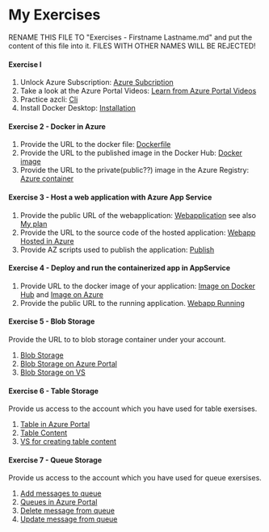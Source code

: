 # My Exercises
RENAME THIS FILE TO "Exercises - Firstname Lastname.md" and put the content of this file into it.
FILES WITH OTHER NAMES WILL BE REJECTED!

#### Exercise I 

1. Unlock Azure Subscription: [Azure Subcription](https://github.com/UniversityOfAppliedSciencesFrankfurt/se-cloud-2023-2024/blob/Mariglen_Xhelo/CC_MyWork/Exercise_1/Screenshots/SampleForsubcriptionQuestion_Ex1.png)
2. Take a look at the Azure Portal Videos: [Learn from Azure Portal Videos](https://github.com/UniversityOfAppliedSciencesFrankfurt/se-cloud-2023-2024/blob/Mariglen_Xhelo/CC_MyWork/Exercise_1/Screenshots/Sandbox.png)
3. Practice azcli: [Cli](https://github.com/UniversityOfAppliedSciencesFrankfurt/se-cloud-2023-2024/blob/Mariglen_Xhelo/CC_MyWork/Exercise_1/Cli.txt)
4. Install Docker Desktop: [Installation](https://github.com/UniversityOfAppliedSciencesFrankfurt/se-cloud-2023-2024/blob/Mariglen_Xhelo/CC_MyWork/Exercise_1/Screenshots/DockerInstallation_Ex1.png)

#### Exercise 2 - Docker in Azure

1. Provide the URL to the docker file: [Dockerfile](https://github.com/UniversityOfAppliedSciencesFrankfurt/se-cloud-2023-2024/blob/Mariglen_Xhelo/CC_MyWork/Exercise_2/Dockerfile)
2. Provide the URL to the published image in the Docker Hub: [Docker image](https://github.com/UniversityOfAppliedSciencesFrankfurt/se-cloud-2023-2024/blob/Mariglen_Xhelo/CC_MyWork/Exercise_2/Docker%20Image.PNG)
3. Provide the URL to the private(public??) image in the Azure Registry: [Azure container](https://github.com/UniversityOfAppliedSciencesFrankfurt/se-cloud-2023-2024/blob/Mariglen_Xhelo/CC_MyWork/Exercise_2/AzureContainer.PNG)

#### Exercise 3 - Host a web application with Azure App Service

1. Provide the public URL of the webapplication: [Webapplication](https://github.com/UniversityOfAppliedSciencesFrankfurt/se-cloud-2023-2024/tree/Mariglen_Xhelo/CC_MyWork/Exercise_3/Exercise_3a) see also [My plan](https://github.com/UniversityOfAppliedSciencesFrankfurt/se-cloud-2023-2024/blob/Mariglen_Xhelo/CC_MyWork/Exercise_3/Exercise_3/AzPortal.PNG)
2. Provide the URL to the source code of the hosted application: [Webapp Hosted in Azure](https://github.com/UniversityOfAppliedSciencesFrankfurt/se-cloud-2023-2024/blob/Mariglen_Xhelo/CC_MyWork/Exercise_3/Exercise_3a/RunningWebAppOnAzureCloud.PNG)
3. Provide AZ scripts used to publish the application: [Publish](https://github.com/UniversityOfAppliedSciencesFrankfurt/se-cloud-2023-2024/blob/Mariglen_Xhelo/CC_MyWork/Exercise_3/Exercise_3a/WebappDeployment.PNG)

#### Exercise 4 - Deploy and run the containerized app in AppService

1. Provide URL to the docker image of your application: [Image on Docker Hub](https://github.com/UniversityOfAppliedSciencesFrankfurt/se-cloud-2023-2024/blob/Mariglen_Xhelo/CC_MyWork/Exercise_4/Docker.PNG) and [Image on Azure](https://github.com/UniversityOfAppliedSciencesFrankfurt/se-cloud-2023-2024/blob/Mariglen_Xhelo/CC_MyWork/Exercise_4/Azure.PNG)
2. Provide the public URL to the running application. [Webapp Running](https://github.com/UniversityOfAppliedSciencesFrankfurt/se-cloud-2023-2024/blob/Mariglen_Xhelo/CC_MyWork/Exercise_4/WebApp.PNG)

#### Exercise 5 - Blob Storage

Provide the URL to to blob storage container under your account.

1. [Blob Storage](https://github.com/UniversityOfAppliedSciencesFrankfurt/se-cloud-2023-2024/blob/Mariglen_Xhelo/CC_MyWork/Exercise_5/BlobQuickstart/BlobQuickstart/Program.cs)
2. [Blob Storage on Azure Portal](https://github.com/UniversityOfAppliedSciencesFrankfurt/se-cloud-2023-2024/blob/Mariglen_Xhelo/CC_MyWork/Exercise_5/UploadedBobToContainer.PNG)
3. [Blob Storage on VS](https://github.com/UniversityOfAppliedSciencesFrankfurt/se-cloud-2023-2024/blob/Mariglen_Xhelo/CC_MyWork/Exercise_5/CreatingBlobContainer.PNG)

#### Exercise 6 - Table Storage

Provide us access to the account which you have used for table exersises.
1. [Table in Azure Portal](https://github.com/UniversityOfAppliedSciencesFrankfurt/se-cloud-2023-2024/blob/Mariglen_Xhelo/CC_MyWork/Exercise_6/TableAzurePortal.PNG)
2. [Table Content](https://github.com/UniversityOfAppliedSciencesFrankfurt/se-cloud-2023-2024/blob/Mariglen_Xhelo/CC_MyWork/Exercise_6/TableContent.PNG)
3. [VS for creating table content](https://github.com/UniversityOfAppliedSciencesFrankfurt/se-cloud-2023-2024/blob/Mariglen_Xhelo/CC_MyWork/Exercise_6/VisualStudioForCreatingTables.PNG)


#### Exercise 7 - Queue Storage

Provide us access to the account which you have used for queue exersises.
1. [Add messages to queue](https://github.com/UniversityOfAppliedSciencesFrankfurt/se-cloud-2023-2024/blob/Mariglen_Xhelo/CC_MyWork/Exercise_7/AddMessagesToQueues.PNG)
2. [Queues in Azure Portal](https://github.com/UniversityOfAppliedSciencesFrankfurt/se-cloud-2023-2024/blob/Mariglen_Xhelo/CC_MyWork/Exercise_7/AzurePortalQueues.PNG)
3. [Delete message from queue](https://github.com/UniversityOfAppliedSciencesFrankfurt/se-cloud-2023-2024/blob/Mariglen_Xhelo/CC_MyWork/Exercise_7/DeletMessagesFromQueeus.PNG)
4. [Update message from queue](https://github.com/UniversityOfAppliedSciencesFrankfurt/se-cloud-2023-2024/blob/Mariglen_Xhelo/CC_MyWork/Exercise_7/UpdateQueuesMessage.PNG)
